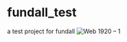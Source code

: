 # fundall_test
a test project for fundall
![Web 1920 – 1](https://user-images.githubusercontent.com/31355965/65147333-c9973400-d9d2-11e9-94d7-7fd3075580d3.png)

